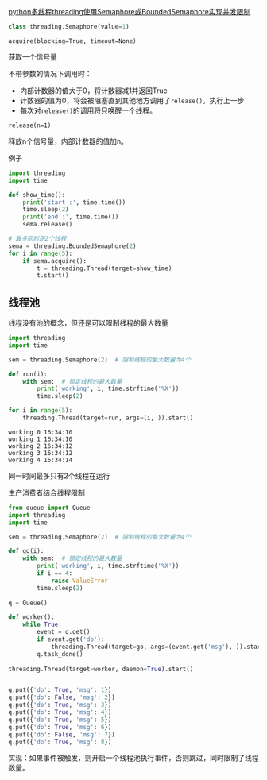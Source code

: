 [python多线程threading使用Semaphore或BoundedSemaphore实现并发限制](https://blog.csdn.net/comprel/article/details/72798413)

```python
class threading.Semaphore(value=1)
```

`acquire(blocking=True, timeout=None)`

获取一个信号量

不带参数的情况下调用时：

- 内部计数器的值大于0，将计数器减1并返回True
- 计数器的值为0，将会被阻塞直到其他地方调用了`release()`。执行上一步
- 每次对`release()`的调用将只唤醒一个线程。

`release(n=1)`

释放n个信号量，内部计数器的值加n。



例子

```python
import threading
import time

def show_time():
    print('start :', time.time())
    time.sleep(2)
    print('end :', time.time())
    sema.release()

# 最多同时跑2个线程
sema = threading.BoundedSemaphore(2)
for i in range(5):
    if sema.acquire():
        t = threading.Thread(target=show_time)
        t.start()
```

## 线程池

线程没有池的概念，但还是可以限制线程的最大数量

```python
import threading
import time

sem = threading.Semaphore(2)  # 限制线程的最大数量为4个  

def run(i):
    with sem:  # 锁定线程的最大数量  
        print('working', i, time.strftime('%X'))
        time.sleep(2)

for i in range(5):
    threading.Thread(target=run, args=(i, )).start()
```

```
working 0 16:34:10
working 1 16:34:10
working 2 16:34:12
working 3 16:34:12
working 4 16:34:14
```

同一时间最多只有2个线程在运行



生产消费者结合线程限制

```python
from queue import Queue
import threading
import time

sem = threading.Semaphore(2)  # 限制线程的最大数量为4个  

def go(i):
    with sem:  # 锁定线程的最大数量  
        print('working', i, time.strftime('%X'))
        if i == 4:
            raise ValueError
        time.sleep(2)
        
q = Queue()

def worker():
    while True:
        event = q.get()
        if event.get('do'):
            threading.Thread(target=go, args=(event.get('msg'), )).start()
        q.task_done()
        
threading.Thread(target=worker, daemon=True).start()


q.put({'do': True, 'msg': 1})
q.put({'do': False, 'msg': 2})
q.put({'do': True, 'msg': 3})
q.put({'do': True, 'msg': 4})
q.put({'do': True, 'msg': 5})
q.put({'do': True, 'msg': 6})
q.put({'do': False, 'msg': 7})
q.put({'do': True, 'msg': 8})
```

实现：如果事件被触发，则开启一个线程池执行事件，否则跳过，同时限制了线程数量。
